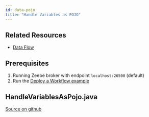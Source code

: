 ```yaml
---
id: data-pojo
title: "Handle Variables as POJO"
---
```


## Related Resources

* [Data Flow](../../bpmn-workflows/data-flow.md)

## Prerequisites

1. Running Zeebe broker with endpoint `localhost:26500` (default)
1. Run the [Deploy a Workflow example](workflow-deploy.md)

## HandleVariablesAsPojo.java

[Source on github](https://github.com/zeebe-io/zeebe/tree/{{commit}}/samples/src/main/java/io/zeebe/example/data/HandleVariablesAsPojo.java)

<!--
```java
{{#include ../../../../samples/src/main/java/io/zeebe/example/data/HandleVariablesAsPojo.java}}
```
-->